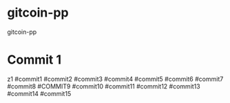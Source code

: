 # gitcoin-pp
gitcoin-pp
# Commit 1
z1
#commit1
#commit2
#commit3
#commit4
#commit5
#commit6
#commit7
#commit8
#COMMIT9
#commit10
#commit11
#commit12
#commit13
#commit14
#commit15
